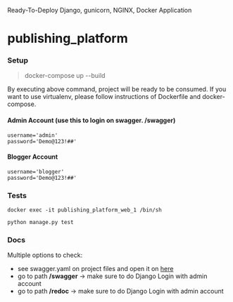 Ready-To-Deploy Django, gunicorn, NGINX, Docker Application

# publishing_platform

### Setup

> docker-compose up --build

By executing above command, project will be ready to be consumed.
If you want to use virtualenv, please follow instructions of Dockerfile and docker-compose.

#### Admin Account (use this to login on swagger. /swagger)

```
username='admin'
password='Demo@123!##'
```

#### Blogger Account

```
username='blogger'
password='Demo@123!##'
```

### Tests
```
docker exec -it publishing_platform_web_1 /bin/sh
```
```
python manage.py test
```


### Docs

Multiple options to check:

- see swagger.yaml on project files and open it on [here](https://editor.swagger.io/ )
- go to path **/swagger** -> make sure to do Django Login with admin account
- go to path **/redoc**  -> make sure to do Django Login with admin account
